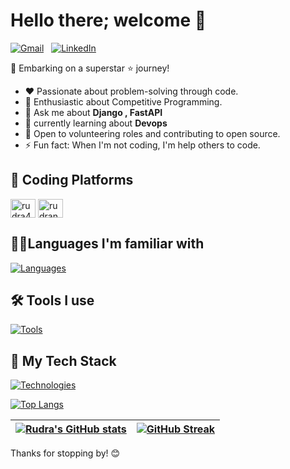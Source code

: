 # Hello there; welcome 👋

<a href="mailto:rudranarayans10@gmail.com"><img alt="Gmail" src="https://img.shields.io/badge/Gmail-D14836?style=for-the-badge&logo=gmail&logoColor=white" /></a> &nbsp;
<a href="https://www.linkedin.com/in/rudra404/"><img alt="LinkedIn" src="https://img.shields.io/badge/LinkedIn-0077B5?style=for-the-badge&logo=linkedin&logoColor=white"/></a> &nbsp;

<!-- <a href="https://dhruvabhat.netlify.app/"><img alt="Website" src="https://img.shields.io/badge/website-000000?style=for-the-badge&logo=About.me&logoColor=white"/></a> &nbsp; -->

<!-- <p align="left"> <img src="https://komarev.com/ghpvc/?username=RudraNarayan94&label=Profile%20views&color=0e75b6&style=flat" alt="RudraNarayan94" /> </p> -->

🚀 Embarking on a superstar ⭐ journey!

- ❤️ Passionate about problem-solving through code.
- 🤖 Enthusiastic about Competitive Programming.
- 💬 Ask me about **Django , FastAPI**
- 🌱 currently learning about **Devops**
- 👀 Open to volunteering roles and contributing to open source.
- ⚡ Fun fact: When I'm not coding, I'm help others to code.

## 🧠 Coding Platforms

<!-- <a href="https://leetcode.com/u/rudra404/" target="blank"><img align="center" src="https://raw.githubusercontent.com/rahuldkjain/github-profile-readme-generator/master/src/images/icons/Social/leet-code.svg" alt="aryan_sharmaa" height="30" width="40" /></a> -->

<!-- <a href="https://leetcode.com/u/rudra404/"><img src="https://img.shields.io/badge/-LeetCode-FFA116?style=for-the-badge&logo=LeetCode&logoColor=black"/></a> &nbsp;
<a href="https://www.geeksforgeeks.org/user/rudranarqq7f/"><img src="https://img.shields.io/badge/GeeksforGeeks-298D46?style=for-the-badge&logo=geeksforgeeks&logoColor=white"/></a> &nbsp; -->

<a href="https://leetcode.com/u/rudra404/" target="blank"><img align="center" src="https://raw.githubusercontent.com/rahuldkjain/github-profile-readme-generator/master/src/images/icons/Social/leet-code.svg" alt="rudra404" height="30" width="40" /></a>
<a href="https://auth.geeksforgeeks.org/user/rudranarqq7f/" target="blank"><img align="center" src="https://raw.githubusercontent.com/rahuldkjain/github-profile-readme-generator/master/src/images/icons/Social/geeks-for-geeks.svg" alt="rudranarqq7f" height="30" width="40" /></a>

</p>

<!-- <a href="https://www.codechef.com/users/rudra404"><img src="https://img.shields.io/badge/Codechef-%23B92B27.svg?&style=for-the-badge&logo=Codechef&logoColor=white"/></a> &nbsp; -->

## 👨‍💻Languages I'm familiar with

[![Languages](https://skillicons.dev/icons?i=cpp,c,python,js,java,bash,html,css)](https://skillicons.dev)

## 🛠️ Tools I use

[![Tools](https://skillicons.dev/icons?i=vscode,github,linux,postman)](https://skillicons.dev)

## 🧩 My Tech Stack

[![Technologies](https://skillicons.dev/icons?i=appwrite,aws,bash,django,docker,fastapi,ai,kubernetes,mongodb,mysql,nginx,postgres,react,redis,vite,redux)](https://skillicons.dev)

[![Top Langs](https://github-readme-stats.vercel.app/api/top-langs/?username=RudraNarayan94&layout=compact&theme=tokyonight)](https://github.com/RudraNarayan94/github-readme-stats)

| [![Rudra's GitHub stats](https://github-readme-stats.vercel.app/api?username=RudraNarayan94&show_icons=true&theme=tokyonight)](https://github.com/RudraNarayan94/github-readme-stats) | [![GitHub Streak](https://streak-stats.demolab.com?user=RudraNarayan94&theme=tokyonight)](https://git.io/streak-stats) |
| :------------------------------------------------------------------------------------------------------------------------------------------------------------------------------------ | ---------------------------------------------------------------------------------------------------------------------: |

<!-- <img src="https://raw.githubusercontent.com/Nikunj-Khinchi/Nikunj-Khinchi/output/snake.svg" alt="Snake animation" /> -->

Thanks for stopping by! 😊
